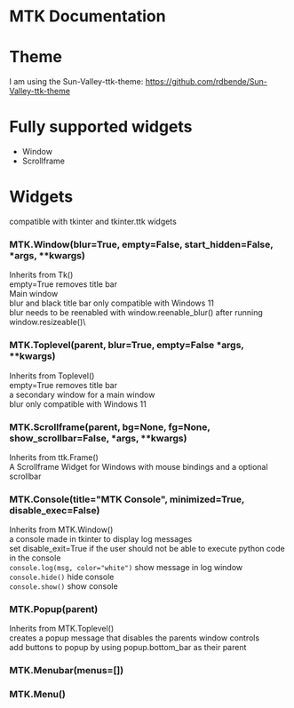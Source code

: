 # MTK Documentation

 
# Theme

I am using the Sun-Valley-ttk-theme: https://github.com/rdbende/Sun-Valley-ttk-theme

# Fully supported widgets
- Window
- Scrollframe

# Widgets

compatible with tkinter and tkinter.ttk widgets

### MTK.Window(blur=True, empty=False, start_hidden=False, \*args, \*\*kwargs)
Inherits from Tk()\
empty=True removes title bar\
Main window\
blur and black title bar only compatible with Windows 11\
blur needs to be reenabled with window.reenable_blur() after running window.resizeable()\

### MTK.Toplevel(parent, blur=True, empty=False \*args, \*\*kwargs)
Inherits from Toplevel()\
empty=True removes title bar\
a secondary window for a main window\
blur only compatible with Windows 11



### MTK.Scrollframe(parent, bg=None, fg=None, show_scrollbar=False, *args, **kwargs)
Inherits from ttk.Frame()\
A Scrollframe Widget for Windows with mouse bindings and a optional scrollbar

### MTK.Console(title="MTK Console", minimized=True, disable_exec=False)
Inherits from MTK.Window()\
a console made in tkinter to display log messages\
set disable_exit=True if the user should not be able to execute python code in the console\
`console.log(msg, color="white")` show message in log window\
``console.hide()`` hide console\
``console.show()`` show console

### MTK.Popup(parent)
Inherits from MTK.Toplevel()\
creates a popup message that disables the parents window controls\
add buttons to popup by using popup.bottom_bar as their parent

### MTK.Menubar(menus=[])

### MTK.Menu()


